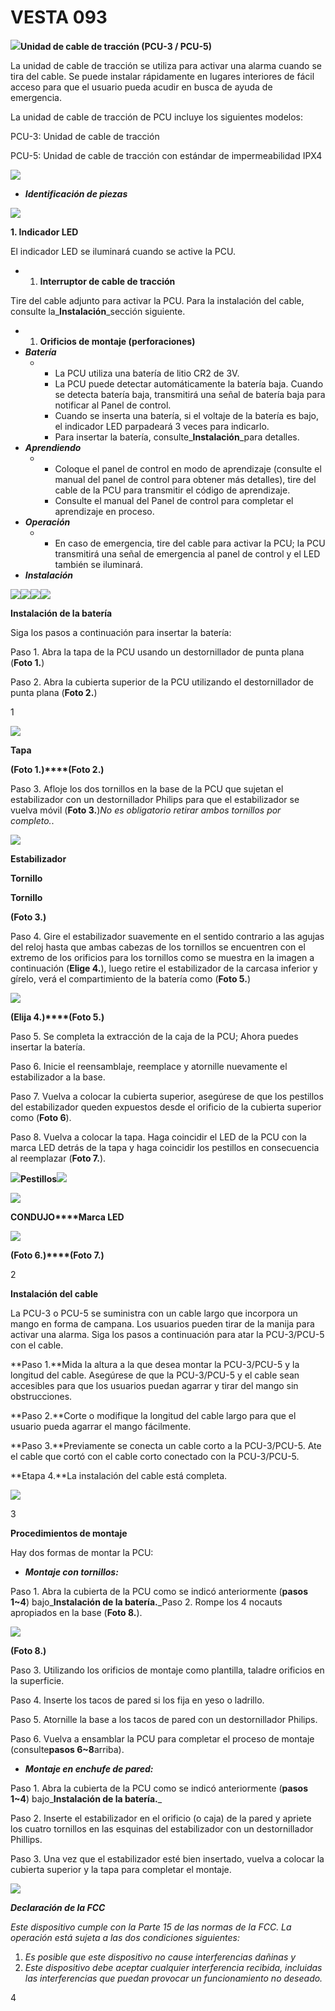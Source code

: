 # VESTA 093

![](<.gitbook/assets/0 (39).png>)**Unidad de cable de tracción (PCU-3 / PCU-5)**

La unidad de cable de tracción se utiliza para activar una alarma cuando se tira del cable. Se puede instalar rápidamente en lugares interiores de fácil acceso para que el usuario pueda acudir en busca de ayuda de emergencia.

La unidad de cable de tracción de PCU incluye los siguientes modelos:

PCU-3: Unidad de cable de tracción

PCU-5: Unidad de cable de tracción con estándar de impermeabilidad IPX4

![](<.gitbook/assets/1 (45).png>)

-   _**Identificación de piezas**_

![](<.gitbook/assets/2 (52).png>)

**1. Indicador LED**

El indicador LED se iluminará cuando se active la PCU.

-   1.  **Interruptor de cable de tracción**

Tire del cable adjunto para activar la PCU. Para la instalación del cable, consulte la_**Instalación**_sección siguiente.

-   1.  **Orificios de montaje (perforaciones)**
-   _**Batería**_
    -   -   La PCU utiliza una batería de litio CR2 de 3V.
        -   La PCU puede detectar automáticamente la batería baja. Cuando se detecta batería baja, transmitirá una señal de batería baja para notificar al Panel de control.
        -   Cuando se inserta una batería, si el voltaje de la batería es bajo, el indicador LED parpadeará 3 veces para indicarlo.
        -   Para insertar la batería, consulte_**Instalación**_para detalles.
-   _**Aprendiendo**_
    -   -   Coloque el panel de control en modo de aprendizaje (consulte el manual del panel de control para obtener más detalles), tire del cable de la PCU para transmitir el código de aprendizaje.
        -   Consulte el manual del Panel de control para completar el aprendizaje en proceso.
-   _**Operación**_
    -   -   En caso de emergencia, tire del cable para activar la PCU; la PCU transmitirá una señal de emergencia al panel de control y el LED también se iluminará.
-   _**Instalación**_

![](<.gitbook/assets/3 (51).png>)![](<.gitbook/assets/4 (47).png>)![](<.gitbook/assets/5 (46).png>)![](<.gitbook/assets/6 (29).png>)

**Instalación de la batería**

Siga los pasos a continuación para insertar la batería:

Paso 1. Abra la tapa de la PCU usando un destornillador de punta plana (**Foto 1.**)

Paso 2. Abra la cubierta superior de la PCU utilizando el destornillador de punta plana (**Foto 2.**)

1

![](<.gitbook/assets/7 (25).png>)

**Tapa**

**(Foto 1.)****(Foto 2.)**

Paso 3. Afloje los dos tornillos en la base de la PCU que sujetan el estabilizador con un destornillador Philips para que el estabilizador se vuelva móvil (**Foto 3.**)_No es obligatorio retirar ambos tornillos por completo._.

![](<.gitbook/assets/8 (30).png>)

**Estabilizador**

**Tornillo**

**Tornillo**

**(Foto 3.)**

Paso 4. Gire el estabilizador suavemente en el sentido contrario a las agujas del reloj hasta que ambas cabezas de los tornillos se encuentren con el extremo de los orificios para los tornillos como se muestra en la imagen a continuación (**Elige 4.**), luego retire el estabilizador de la carcasa inferior y gírelo, verá el compartimiento de la batería como (**Foto 5.**)

![](<.gitbook/assets/9 (30).png>)

**(Elija 4.)****(Foto 5.)**

Paso 5. Se completa la extracción de la caja de la PCU; Ahora puedes insertar la batería.

Paso 6. Inicie el reensamblaje, reemplace y atornille nuevamente el estabilizador a la base.

Paso 7. Vuelva a colocar la cubierta superior, asegúrese de que los pestillos del estabilizador queden expuestos desde el orificio de la cubierta superior como (**Foto 6**).

Paso 8. Vuelva a colocar la tapa. Haga coincidir el LED de la PCU con la marca LED detrás de la tapa y haga coincidir los pestillos en consecuencia al reemplazar (**Foto 7.**).

![](<.gitbook/assets/10 (26).png>)**Pestillos**![](<.gitbook/assets/11 (21).png>)

![](<.gitbook/assets/12 (24).png>)

**CONDUJO****Marca LED**

![](<.gitbook/assets/13 (19).png>)

**(Foto 6.)****(Foto 7.)**

2

**Instalación del cable**

La PCU-3 o PCU-5 se suministra con un cable largo que incorpora un mango en forma de campana. Los usuarios pueden tirar de la manija para activar una alarma. Siga los pasos a continuación para atar la PCU-3/PCU-5 con el cable.

**Paso 1.**Mida la altura a la que desea montar la PCU-3/PCU-5 y la longitud del cable. Asegúrese de que la PCU-3/PCU-5 y el cable sean accesibles para que los usuarios puedan agarrar y tirar del mango sin obstrucciones.

**Paso 2.**Corte o modifique la longitud del cable largo para que el usuario pueda agarrar el mango fácilmente.

**Paso 3.**Previamente se conecta un cable corto a la PCU-3/PCU-5. Ate el cable que cortó con el cable corto conectado con la PCU-3/PCU-5.

**Etapa 4.**La instalación del cable está completa.

![](<.gitbook/assets/14 (14).png>)

3

**Procedimientos de montaje**

Hay dos formas de montar la PCU:

-   _**Montaje con tornillos:**_

Paso 1. Abra la cubierta de la PCU como se indicó anteriormente (**pasos 1~4**) bajo_**Instalación de la batería.**_Paso 2. Rompe los 4 nocauts apropiados en la base (**Foto 8.**).

![](<.gitbook/assets/15 (15).png>)

**(Foto 8.)**

Paso 3. Utilizando los orificios de montaje como plantilla, taladre orificios en la superficie.

Paso 4. Inserte los tacos de pared si los fija en yeso o ladrillo.

Paso 5. Atornille la base a los tacos de pared con un destornillador Philips.

Paso 6. Vuelva a ensamblar la PCU para completar el proceso de montaje (consulte**pasos 6~8**arriba).

-   _**Montaje en enchufe de pared:**_

Paso 1. Abra la cubierta de la PCU como se indicó anteriormente (**pasos 1~4**) bajo_**Instalación de la batería.**_

Paso 2. Inserte el estabilizador en el orificio (o caja) de la pared y apriete los cuatro tornillos en las esquinas del estabilizador con un destornillador Phillips.

Paso 3. Una vez que el estabilizador esté bien insertado, vuelva a colocar la cubierta superior y la tapa para completar el montaje.

![](<.gitbook/assets/16 (16).png>)

_**Declaración de la FCC**_

_Este dispositivo cumple con la Parte 15 de las normas de la FCC. La operación está sujeta a las dos condiciones siguientes:_

1.  _Es posible que este dispositivo no cause interferencias dañinas y_
2.  _Este dispositivo debe aceptar cualquier interferencia recibida, incluidas las interferencias que puedan provocar un funcionamiento no deseado._

4
